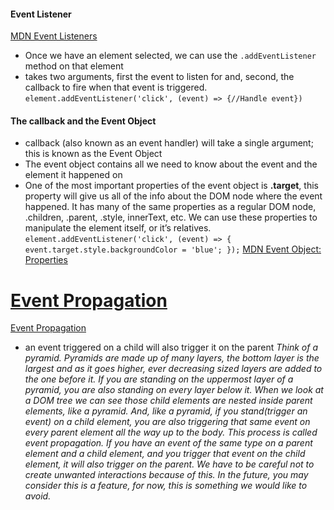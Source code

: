 #### Event Listener
[MDN Event Listeners](https://developer.mozilla.org/en-US/docs/Web/Events)
* Once we have an element selected, we can use the `.addEventListener` method on that element
* takes two arguments, first the event to listen for and, second, the callback to fire when that event is triggered.
`element.addEventListener('click', (event) => {//Handle event})`
#### The callback and the Event Object
* callback (also known as an event handler) will take a single argument; this is known as the Event Object
* The event object contains all we need to know about the event and the element it happened on
* One of the most important properties of the event object is **.target**, this property will give us all of the info about the DOM node where the event happened. It has many of the same properties as a regular DOM node, .children, .parent, .style, innerText, etc. We can use these properties to manipulate the element itself, or it’s relatives.
`element.addEventListener('click', (event) => { event.target.style.backgroundColor = 'blue'; });`
[ MDN Event Object: Properties](https://developer.mozilla.org/en-US/docs/Web/API/Event#Properties)



# [Event Propagation](https://www.youtube.com/watch?v=xX61Risr-nc&feature=youtu.be)
[Event Propagation](https://tk-assets.lambdaschool.com/b1c4f450-e8b4-46d5-9be2-3cae1f2bb5f6_ScreenShot2019-01-30at18.27.09.png)
* an event triggered on a child will also trigger it on the parent
*Think of a pyramid. Pyramids are made up of many layers, the bottom layer is the largest and as it goes higher, ever decreasing sized layers are added to the one before it. If you are standing on the uppermost layer of a pyramid, you are also standing on every layer below it. When we look at a DOM tree we can see those child elements are nested inside parent elements, like a pyramid. And, like a pyramid, if you stand(trigger an event) on a child element, you are also triggering that same event on every parent element all the way up to the body. This process is called event propagation. If you have an event of the same type on a parent element and a child element, and you trigger that event on the child element, it will also trigger on the parent. We have to be careful not to create unwanted interactions because of this. In the future, you may consider this is a feature, for now, this is something we would like to avoid.*